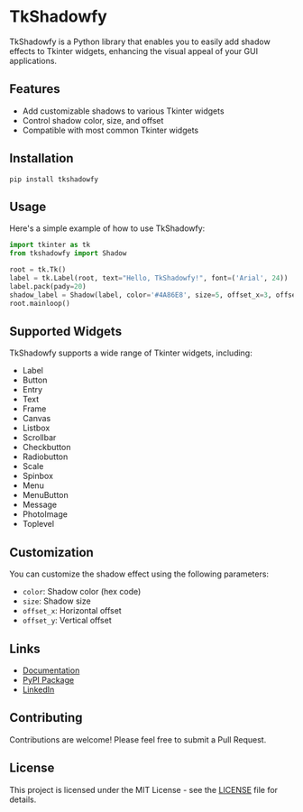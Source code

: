 # TkShadowfy

TkShadowfy is a Python library that enables you to easily add shadow effects to Tkinter widgets, enhancing the visual appeal of your GUI applications.

## Features

- Add customizable shadows to various Tkinter widgets
- Control shadow color, size, and offset
- Compatible with most common Tkinter widgets

## Installation

```
pip install tkshadowfy
```

## Usage

Here's a simple example of how to use TkShadowfy:

```python
import tkinter as tk
from tkshadowfy import Shadow

root = tk.Tk()
label = tk.Label(root, text="Hello, TkShadowfy!", font=('Arial', 24))
label.pack(pady=20)
shadow_label = Shadow(label, color='#4A86E8', size=5, offset_x=3, offset_y=3)
root.mainloop()
```

## Supported Widgets

TkShadowfy supports a wide range of Tkinter widgets, including:

- Label
- Button
- Entry
- Text
- Frame
- Canvas
- Listbox
- Scrollbar
- Checkbutton
- Radiobutton
- Scale
- Spinbox
- Menu
- MenuButton
- Message
- PhotoImage
- Toplevel

## Customization

You can customize the shadow effect using the following parameters:

- `color`: Shadow color (hex code)
- `size`: Shadow size
- `offset_x`: Horizontal offset
- `offset_y`: Vertical offset

## Links

- [Documentation](https://tkshadowfy.nakxa.site)
- [PyPI Package](https://pypi.org/project/tkshadowfy)
- [LinkedIn](https://www.linkedin.com/in/nakxa)

## Contributing

Contributions are welcome! Please feel free to submit a Pull Request.

## License

This project is licensed under the MIT License - see the [LICENSE](LICENSE) file for details.